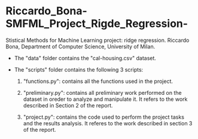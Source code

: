 # Riccardo_Bona-SMFML_Project_Rigde_Regression-

Stistical Methods for Machine Learning project: ridge regression.
Riccardo Bona, Department of Computer Science, University of Milan.

- The "data" folder contains the "cal-housing.csv" dataset.
- The "scripts" folder contains the following 3 scripts:

  1) "functions.py": contains all the functions used in the project.
  
  2) "preliminary.py": contains all preliminary work performed on the dataset in oreder to analyze and manipulate it.
                       It refers to the work described in Section 2 of the report.
                       
  3) "project.py": contains the code used to perform the project tasks and the results analysis.
                   It referes to the work described in section 3 of the report.

